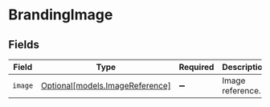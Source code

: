 # BrandingImage


## Fields

| Field                                                          | Type                                                           | Required                                                       | Description                                                    |
| -------------------------------------------------------------- | -------------------------------------------------------------- | -------------------------------------------------------------- | -------------------------------------------------------------- |
| `image`                                                        | [Optional[models.ImageReference]](../models/imagereference.md) | :heavy_minus_sign:                                             | Image reference.                                               |